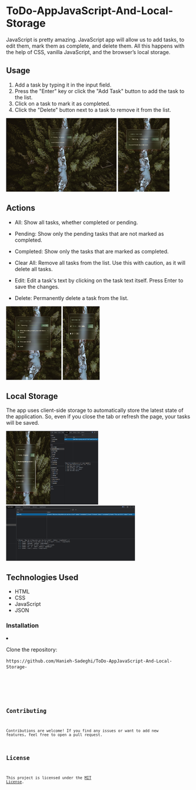 # ToDo-AppJavaScript-And-Local-Storage

JavaScript is pretty amazing. JavaScript app will allow us to add tasks, to edit them, mark them as complete, and delete them. All this happens with the help of CSS, vanilla JavaScript, and the browser’s local storage.
## Usage

1. Add a task by typing it in the input field.
2. Press the "Enter" key or click the "Add Task" button to add the task to the list.
3. Click on a task to mark it as completed.
4. Click the "Delete" button next to a task to remove it from the list.

<p>
 <img src="./public/Img/1.png" width="300" height="200" />
 <img src="./public/Img/2.png" width="140" height="200" />
</p>

## Actions

- All: Show all tasks, whether completed or pending.

- Pending: Show only the pending tasks that are not marked as completed.

- Completed: Show only the tasks that are marked as completed.

- Clear All: Remove all tasks from the list. Use this with caution, as it will delete all tasks.

- Edit: Edit a task's text by clicking on the task text itself. Press Enter to save the changes.

- Delete: Permanently delete a task from the list.

<p>
 <img src="./public/Img/3.png" width="150" height="200" />
 <img src="./public/Img/4.png" width="100" height="200" />
</p>

## Local Storage

The app uses client-side storage to automatically store the latest state of the application. So, even if you close the tab or refresh the page, your tasks will be saved.

<p>
 <img src="./public/Img/5.png" width="250" height="200" />
 <img src="./public/Img/6.png" width="350" height="150" />
</p>

## Technologies Used

- HTML
- CSS
- JavaScript
- JSON

### Installation

  <li>
        <p>Clone the repository:</p>
        <pre><code>https://github.com/Hanieh-Sadeghi/ToDo-AppJavaScript-And-Local-Storage-<code></pre>
    </li>

## Contributing

Contributions are welcome! If you find any issues or want to add new features, feel free to open a pull request.

## License

This project is licensed under the [MIT License](LICENSE).
